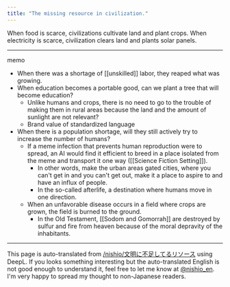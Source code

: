 ```yaml
---
title: "The missing resource in civilization."
---
```


When food is scarce, civilizations cultivate land and plant crops.
When electricity is scarce, civilization clears land and plants solar panels.

---
memo
- When there was a shortage of [[unskilled]] labor, they reaped what was growing.
- When education becomes a portable good, can we plant a tree that will become education?
    - Unlike humans and crops, there is no need to go to the trouble of making them in rural areas because the land and the amount of sunlight are not relevant?
    - Brand value of standardized language
- When there is a population shortage, will they still actively try to increase the number of humans?
    - If a meme infection that prevents human reproduction were to spread, an AI would find it efficient to breed in a place isolated from the meme and transport it one way ([[Science Fiction Setting]]).
        - In other words, make the urban areas gated cities, where you can't get in and you can't get out, make it a place to aspire to and have an influx of people.
        - In the so-called afterlife, a destination where humans move in one direction.
    - When an unfavorable disease occurs in a field where crops are grown, the field is burned to the ground.
        - In the Old Testament, [[Sodom and Gomorrah]] are destroyed by sulfur and fire from heaven because of the moral depravity of the inhabitants.

---
This page is auto-translated from [/nishio/文明に不足してるリソース](https://scrapbox.io/nishio/文明に不足してるリソース) using DeepL. If you looks something interesting but the auto-translated English is not good enough to understand it, feel free to let me know at [@nishio_en](https://twitter.com/nishio_en). I'm very happy to spread my thought to non-Japanese readers.